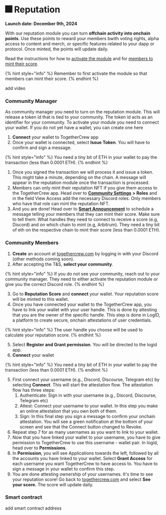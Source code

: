 # 🎆 Reputation

**Launch date: December 9th, 2024**

With our reputation module you can turn **offchain activity into onchain points**. Use these points to reward your members bwith voting rights, alpha access to content and merch, or specific features related to your dapp or protocol. Once minted, the points will update daily.&#x20;

Read the instructions for how to [activate the module](reputation.md#community-manager) and for [members to mint their score](reputation.md#community-members).

{% hint style="info" %}
Remember to first activate the module so that members can mint their score.&#x20;
{% endhint %}



add video



### Community Manager

As community manager you need to turn on the reputation module. This will release a token id that is tied to your community. The token id acts as an identifier for your community. To activate your module you need to connect your wallet. If you do not yet have a wallet, you can create one here



1. **Connect** your wallet to TogetherCrew app
2. Once your wallet is connected, select **Issue Token**. You will have to confirm and sign a message.&#x20;

{% hint style="info" %}
You need a tiny bit of ETH in your wallet to pay the transaction (less than 0.0001 ETH).
{% endhint %}

1. Once you signed the transaction we will process it and issue a token. This might take a minute, depending on the chain. A message will appear in the reputation module once the transaction is processed.&#x20;
2. Members can only mint their reputation NFT if you give them access to the TogetherCrew app. Head over to [**Community Settings**](../fundamentals/settings.md) **> Roles** and in the field View Access add the necessary Discord roles. Only members who have that role can mint the reputation NFT.
3. And you are done! Head over to [**Smart Announcement**](smart-announcements.md) to schedule a message telling your members that they can mint their score. Make sure to tell them: What handles they need to connect to receive a score (e.g, Discord) and on which chain to mint (e.g, Arbitrum). They need a tiny bit of eth on the respective chain to mint their score (less than 0.0001 ETH).

### Community Members

1. **Create** an account at [togethercrew.com](https://togethercrew.com) by logging in with your Discord (other methods coming soon).
2. After accepting the T\&S, **select your community**_._&#x20;

{% hint style="info" %}
If you do not see your community, reach out to your community manager. They need to either  activate the reputation module or give you the correct Discord role.&#x20;
{% endhint %}

3. Go to **Reputation Score** and **connect** your wallet. Your reputation score will be minted to this wallet.&#x20;
4. Once you have connected your wallet to the TogetherCrew app, you have to link your wallet with your user handle. This is done by attesting that you are the owner of the specific handle. This step is done in LogID, a platform to create secure, onchain attestations of user credentials.&#x20;

{% hint style="info" %}
The user handle you choose will be used to calculate your reputation score.
{% endhint %}

5. Select **Register and Grant permission**_._ You will be directed to the logid app.&#x20;
6. **Connect** your wallet

{% hint style="info" %}
You need a tiny bit of ETH in your wallet to pay the transaction (less than 0.0001 ETH).
{% endhint %}



5. First connect your username (e.g., Discord, Discourse, Telegram etc)  by selecting **Connect**. This will start the attestation flow. The attestation flow has three steps:
   1. Authenticate: Sign in with your username (e.g., Discord, Discourse, Telegram etc)
   2. Attest: Connect your username to your wallet. In this step you make an online attestation that you own both of them.&#x20;
   3. Sign: In this final step you sign a message to confirm your onchain attestation. You will see a green notification at the bottom of your screen and see that the Connect button changed to Revoke.&#x20;
6. Repeat step 7 for as many usernames as you want to link to your wallet.
7. Now that you have linked your wallet to your username, you have to give permission to TogetherCrew to use this username - wallet pair. In logid, head over to **Permissions**.&#x20;
8. In **Permission**, you will see Applications towards the left, followed by all the accounts you have linked to your wallet. Select **Grant Access** for each username you want TogetherCrew to have access to. You have to sign a message in your wallet to confirm this step.&#x20;
9. You are done attesting ownership of your usernames. It's time to see your reputation score! Go back to [togethercrew.com](https://togethercrew.com) and select **See your score.** The score will update daily.



### Smart contract

add smart contract address



